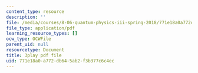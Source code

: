 ```yaml
---
content_type: resource
description: ''
file: /media/courses/8-06-quantum-physics-iii-spring-2018/771e18a0a772db645ab2f3b377c6c4ec_dodj1I-IjWM.pdf
file_type: application/pdf
learning_resource_types: []
ocw_type: OCWFile
parent_uid: null
resourcetype: Document
title: 3play pdf file
uid: 771e18a0-a772-db64-5ab2-f3b377c6c4ec
---
```

